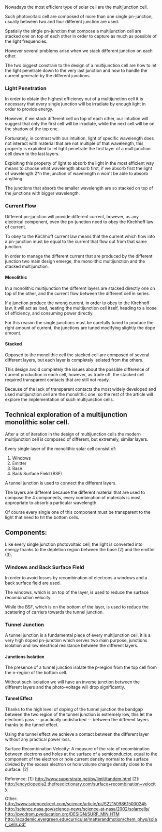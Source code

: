 
Nowadays the most efficient type of solar cell are the multijunction cell.

Such photovoltaic cell are composed of more than one single pn-junction, usually between two and four different junction are used.

Spatially the single pn-junction that compose a multijunction cell are stacked one on top of each other in order to capture as much as possible of the light frequencies.

However several problems arise when we stack different junction on each other.

The two biggest constrain to the design of a multijunction cell are how to let the light penetrate down to the very last junction and how to handle the current generate by the different junctions.

### Light Penetration

In order to obtain the highest efficiency out of a multijunction cell it is necessary that every single junction will be irradiate by enough light in order to provide energy.

However, if we stack different cell on top of each other, our intuition will suggest that only the first cell will be irradiate, while the next cell will be on the shadow of the top one.

Fortunately, in contrast with our intuition, light of specific wavelength does not interact with material that are not multiple of that wavelength, this property is exploited to let light penetrate the first layer of a multijunction cell down to the last layers.

Exploiting this property of light to absorb the light in the most efficient way means to choose what wavelength absorb first, if we absorb first the light of wavelength 2*n the junction of wavelength n won't be able to absorb anything.

The junctions that absorb the smaller wavelength are so stacked on top of the junctions with bigger wavelength.

### Current Flow

Different pn-junction will provide different current, however, as any electrical component, even the pn-junction need to obey the Kirchhoff law of current.

To obey to the Kirchhoff current law means that the current which flow into a pn-junction must be equal to the current that flow out from that same junction.

In order to manage the different current that are produced by the different junction two main design emerge, the monolithic multijunction and the stacked multijunction.

#### Monolithic

In a monolithic multijunction the different layers are stacked directly one on top of the other, and the current flow between the different cell in series.

If a junction produce the wrong current, in order to obey to the Kirchhoff law, it will act as load, heating the multijunction cell itself, heading to a loose of efficiency, and consuming power directly.

For this reason the single junctions must be carefully tuned to produce the right amount of current, the junctions are tuned modifying slightly the dope amount.

#### Stacked

Opposed to the monolithic cell the stacked cell are composed of several different layers, but each layer is completely isolated from the others.

This design avoid completely the issues about the possible difference of current production in each cell, however, as trade off, the stacked cell required transparent contacts that are still not ready.

Because of the lack of transparent contacts the most widely developed and used multijunction cell are the monolithic one, so the rest of the article will explore the implementation of such multijunction cells.

## Technical exploration of a multijunction monolithic solar cell.

After a lot of iteration in the design of multijunction cells the modern multijunction cell is composed of different, but extremely, similar layers.

Every single layer of the monolithic solar cell consist of:

1. Windows
2. Emitter
3. Base
4. Back Surface Field (BSF)

A tunnel junction is used to connect the different layers.

The layers are different because the different material that are used to compose the 4 components, every combination of materials is most appropriate to absorb a particular wavelength.

Of course every single one of this component must be transparent to the light that need to hit the bottom cells.

## Components:

Like every single junction photovoltaic cell, the light is converted into energy thanks to the depletion region between the base (2) and the emitter (3).

### Windows and Back Surface Field

In order to avoid losses by recombination of electrons a windows and a back surface field are used.

The windows, which is on top of the layer, is used to reduce the surface recombination velocity.

While the BSF, which is on the bottom of the layer, is used to reduce the scattering of carriers towards the tunnel junction.

### Tunnel Junction

A tunnel junction is a fundamental piece of every multijunction cell, it is a very high doped pn-junction which serves two main purpose, junctions isolation and low electrical resistance between the different layers.

#### Junctions Isolation

The presence of a tunnel junction isolate the p-region from the top cell from the n-region of the bottom cell.

Without such isolation we will have an inverse junction between the different layers and the photo-voltage will drop significantly.

#### Tunnel Effect

Thanks to the high level of doping of the tunnel junction the bandgap between the two region of the tunnel junction is extremely low, this let the electrons pass -- practically undisturbed -- between the different layers thanks to the tunnel effect.

Using the tunnel effect we achieve a contact between the different layer without any practical power loss.





Surface Recombination Velocity: A measure of the rate of recombination between electrons and holes at the surface of a semiconductor, equal to the component of the electron or hole current density normal to the surface divided by the excess electron or hole volume charge density close to the surface. [2]

Reference:
[1]: http://www.superstrate.net/pv/limit/tandem.html
[2]: http://encyclopedia2.thefreedictionary.com/surface+recombination+velocity

Other:
http://www.sciencedirect.com/science/article/pii/S2215098615000245
http://science.nasa.gov/science-news/science-at-nasa/2002/solarcells/
http://pvcdrom.pveducation.org/DESIGN/SURF_MIN.HTM
http://academic.evergreen.edu/curricular/matterandmotion/chem_phys/solar_cells.pdf
